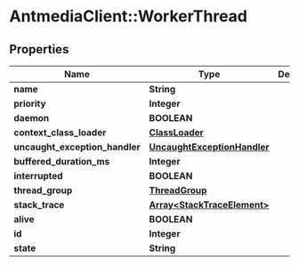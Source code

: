 # AntmediaClient::WorkerThread

## Properties
Name | Type | Description | Notes
------------ | ------------- | ------------- | -------------
**name** | **String** |  | [optional] 
**priority** | **Integer** |  | [optional] 
**daemon** | **BOOLEAN** |  | [optional] 
**context_class_loader** | [**ClassLoader**](ClassLoader.md) |  | [optional] 
**uncaught_exception_handler** | [**UncaughtExceptionHandler**](UncaughtExceptionHandler.md) |  | [optional] 
**buffered_duration_ms** | **Integer** |  | [optional] 
**interrupted** | **BOOLEAN** |  | [optional] 
**thread_group** | [**ThreadGroup**](ThreadGroup.md) |  | [optional] 
**stack_trace** | [**Array&lt;StackTraceElement&gt;**](StackTraceElement.md) |  | [optional] 
**alive** | **BOOLEAN** |  | [optional] 
**id** | **Integer** |  | [optional] 
**state** | **String** |  | [optional] 


